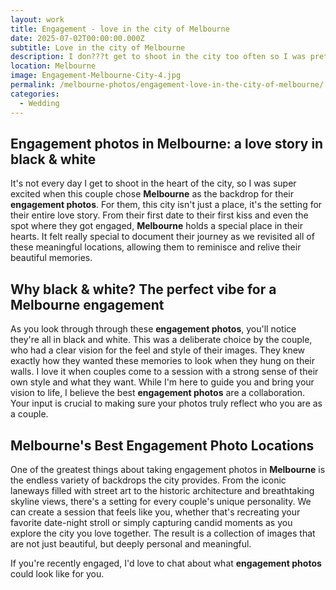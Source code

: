 ```yaml
---
layout: work
title: Engagement - love in the city of Melbourne
date: 2025-07-02T00:00:00.000Z
subtitle: Love in the city of Melbourne
description: I don???t get to shoot in the city too often so I was pretty excited that???s where these 2 wanted their engagement photos taken.
location: Melbourne
image: Engagement-Melbourne-City-4.jpg
permalink: /melbourne-photos/engagement-love-in-the-city-of-melbourne/
categories:
  - Wedding
---
```


## Engagement photos in Melbourne: a love story in black & white

It's not every day I get to shoot in the heart of the city, so I was super excited when this couple chose **Melbourne** as the backdrop for their **engagement photos**. For them, this city isn't just a place, it's the setting for their entire love story. From their first date to their first kiss and even the spot where they got engaged, **Melbourne** holds a special place in their hearts. It felt really special to document their journey as we revisited all of these meaningful locations, allowing them to reminisce and relive their beautiful memories.

## Why black & white? The perfect vibe for a Melbourne engagement

As you look through through these **engagement photos**, you'll notice they're all in black and white. This was a deliberate choice by the couple, who had a clear vision for the feel and style of their images. They knew exactly how they wanted these memories to look when they hung on their walls. I love it when couples come to a session with a strong sense of their own style and what they want. While I'm here to guide you and bring your vision to life, I believe the best **engagement photos** are a collaboration. Your input is crucial to making sure your photos truly reflect who you are as a couple.

## Melbourne's Best Engagement Photo Locations

One of the greatest things about taking engagement photos in **Melbourne** is the endless variety of backdrops the city provides. From the iconic laneways filled with street art to the historic architecture and breathtaking skyline views, there's a setting for every couple's unique personality. We can create a session that feels like you, whether that's recreating your favorite date-night stroll or simply capturing candid moments as you explore the city you love together. The result is a collection of images that are not just beautiful, but deeply personal and meaningful.

If you're recently engaged, I'd love to chat about what **engagement photos** could look like for you.